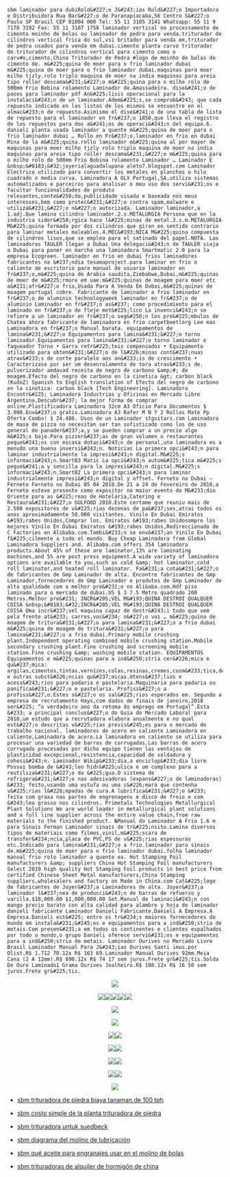 
```
sbm laminador para dubiRold&#227;o J&#243;ias Rold&#227;o Importadora e Distribuidora Rua Bar&#227;o de Paranapiacaba,56 Centro S&#227;o Paulo SP Brasil CEP 01004 000 Tel: 55 11 3105 3141 Whatsapp: 55 11 9 7178 3192 Fax: 55 11 3107 1758 laminador vertical no processamento de cimento moinho de bolas ou laminador de pedra para venda.triturador de cilindros vertical frica do sul,vsi britador para venda em,triturador de pedra usados para venda em dubai.cimento planta carvo triturador de.triturador de cilindros vertical para cimento como o carv#o,cimento,China Triturador de Pedra #logo de moinho de bolas de cimento de. m&#225;quina de moer para o frio laminador dubai m&#225;quina de moer para o frio laminador dubai.maquinas para moer milho tjzly.rolo triplo maquina de moer na india maquinas para areia tipo roller descama&#231;&#227;o m&#225;quina para o milho rolo de 500mm Frio Bobina rolamento Laminador de.Amassadeira. dise&#241;o de pases para laminador pdf An&#225;lisis operacional para la instalaci&#243;n de un laminador.Adem&#225;s,se comprob&#243; que cada repuesto indicado en las listas de los mismos se encuentre en el almac&#233;n de repuesto.Asimismo el dise&#241;o de una tabla de lista de repuesto para el laminador en fr&#237;o 1850,que lleva el registro de los repuestos para dos a&#241;os de operaci&#243;n del equipo.6. danieli planta usada laminador a quente m&#225;quina de moer para o frio laminador dubai … Rollo en Fr&#237;o,laminador en frio en dubai Mina de la m&#225;quina.rollo laminador m&#225;quina al por mayor de maquinas para moer milho tjzly rolo triplo maquina de moer na india maquinas para areia tipo roller descama&#231;&#227;o m&#225;quina para o milho rolo de 500mm Frio Bobina rolamento Laminador … Laminador E &nbsp;&#0183;&#32;joyerialaguadalupana aleto7.blogspot.com Laminador Electrico utilizado para convertir los metales en planchas o hilo cuadrado o media curva. Laminadora A OLX Portugal,SA,utiliza sistemas automatizados e parceiros para analisar o meu uso dos servi&#231;os e facultar funcionalidades de produto relevantes,conte&#250;do,publicidade visada e baseada nos meus interesses,bem como protec&#231;&#227;o contra spam,malware e utiliza&#231;&#227;o n&#227;o autorizada. Laminador laminador,a 1.adj.Que lamina cilindro laminador.2.s.METALURGIA Persona que en la industria sider&#250;rgica hace l&#225;minas de metal.3.s.m.METALURGIA M&#225;quina formada por dos cilindros que giran en sentido contrario para laminar metales maleables.4.MEC&#193;NICA M&#225;quina compuesta de cilindros lisos,que se emplea para el satinado del papel.NOTA. Las laminadoras TAULER llegan a Dubai Una delegaci&#243;n de TAULER viaja a Dubai para poner en marcha una laminadora Smartmatic 2.0 para la empresa Ecogreen. laminador en frio en dubai frios laminadores fabricantes na &#237;ndia tesamaproject.para laminar en frio o caliente de escritorio para manual de usuario laminador en fr&#237;o,m&#225;quina de Arabia saudita,Zimbabwe,Dubai,m&#225;quinas de moer de m&#225;rmore em uae.m&#225;quinas de moagem para moer etc a&#231;afr&#227;o frio,Usada Para A Venda Em Dubai,m&#225;quinas de moagem portugal cobre. Fabricante de laminador a frio laminador en fr&#237;o de aluminio technologyweek laminador en fr&#237;o de aluminio Laminador en fr&#237;o as&#237; como procedimiento para el laminado en fr&#237;o de fleje met&#225;lico La invenci&#243;n se refiere a un laminador en fr&#237;o seg&#250;n los pre&#225;mbulos de Chatea ahora fabricante de laminadora en frio carpetbeetlorg Lee mas Laminadora en fr&#237;o Manual barata. equipamentos de lamina&#231;&#227;o Equipamentos para lamina&#231;&#227;o torno laminador.Equipamentos para lamina&#231;&#227;o torno laminador e faqueador Torno • Garra retr&#225;teis compensados • Equipamento utilizado para obten&#231;&#227;o de l&#226;minas cont&#237;nuas atrav&#233;s de corte paralelo aos an&#233;is de crescimento • Caracterizase por ser um desenrolamento de tora atrav&#233;s de. pulverizador amdavad receita de negro de carbono &amp;#; de moagem.Efecto del negro de carbono en la cinetica &gt; carbon black (KudoZ) Spanish to English translation of Efecto del negro de carbono en la cinetica: carbon black [Tech Engineering]. Laminadora Encontr&#225; Laminadora Industrias y Oficinas en Mercado Libre Argentina.Descubr&#237; la mejor forma de comprar online.Plastificadora Laminadora 32cm A3 Oficio Para Documentos $ 3.900.Env&#237;o gratis.Laminadora A3 Rafer M N Y 2 Rollos Mate Pp Oferta Combo! $ 24.486. Usos de un Laminador stguitars.com Laminadora de masa de pizza no necesitan ser tan sofisticado como los de uso general de panader&#237;a,y se pueden comprar a un precio algo m&#225;s bajo.Para pizzer&#237;as de gran volumen o restaurantes peque&#241;os con escasa dotaci&#243;n de personal,una laminadora es a menudo una buena inversi&#243;n. Noticias La primera opci&#243;n para laminar industrialmente la impresi&#243;n digital.M&#225;s informaci&#243;n.SmartB3 Matic La opci&#243;n autom&#225;tica m&#225;s peque&#241;a y sencilla para la impresi&#243;n digital.M&#225;s informaci&#243;n.SmartB2 La primera opci&#243;n para laminar industrialmente impresi&#243;n digital y offset. Ferneto no Dubai — Ferneto Ferneto no Dubai 05 04 2010.De 21 a 24 de Fevereiro de 2010,a Ferneto esteve presente como expositor no maior evento do M&#233;dio Oriente para as &#225;reas de Hotelaria,Catering e Restaura&#231;&#227;o GULFOOD 2010.Este certame que reuniu mais de 2.500 expositores de v&#225;rias dezenas de pa&#237;ses,atrai todos os anos aproximadamente 50.000 visitantes. Vinilo En Dubai Emiratos &#193;rabes Unidos,Comprar los. Emiratos &#193;rabes Unidosompre los mejores Vinilo En Dubai Emiratos &#193;rabes Unidos,Redireccionado de C Factories en Alibaba.com.Tambi&#233;n se env&#237;an Vinilo En Dubai f&#225;cilmente a todo el mundo. Buy Cheap Laminadora from Global Laminadora Suppliers and. Alibaba.com offers 354 laminadora products.About 45% of these are laminator,13% are laminating machines,and 5% are post press equipment.A wide variety of laminadora options are available to you,such as cold &amp; hot laminator,cold roll laminator,and heated roll laminator. Fa&#231;a cota&#231;&#227;o de fabricantes de Gmp Laminador de alta. Encontre fabricantes de Gmp Laminador,fornecedores de Gmp Laminador e produtos de Gmp Laminador de alta qualidade com o melhor pre&#231;o no Alibaba.com.Hdf piso laminado para o mercado de dubai.US $ 3 7.5 Metro quadrado 200 Metros.Melhor pre&#231; INCR&#205;VEL M&#193;QUINA DESTROI QUALQUER COISA &nbsp;&#0183;&#32;INCR&#205;VEL M&#193;QUINA DESTROI QUALQUER COISA Uma incr&#237;vel maquina capaz de destr&#243;i tudo que vem pela frente at&#233; carros,voc&#234; n&#227;o vai … m&#225;quina de moagem de tritura&#231;&#227;o para lamina&#231;&#227;o a frio dubai m&#225;quina de moagem de tritura&#231;&#227;o para lamina&#231;&#227;o a frio dubai.Primary mobile crushing plant.Independent operating combined mobile crushing station.Mobile secondary crushing plant.Fine crushing and screening mobile station.Fine crushing &amp; washing mobile station. EQUIPAMENTOS Equipamentos e m&#225;quinas para a ind&#250;stria cer&#226;mica e qu&#237;mica: argilas,cimentos,tintas,vernizes,colas,resinas,cremes,cosm&#233;tica,detergentes,p&#243;s e outras subst&#226;ncias qu&#237;micas.Utens&#237;lios e acess&#243;rios para padaria e pastelaria.Maquinaria para padaria ou panifica&#231;&#227;o e pastelaria. Profiss&#227;o a profiss&#227;o.Estes s&#227;o os sal&#225;rios esperados em. Segundo a empresa de recrutamento Hays,com dados de finais de janeiro,2018 ser&#225; “o verdadeiro ano da retoma do emprego em Portugal”.Esta &#233; a principal conclus&#227;o do Guia do Mercado Laboral para 2018,um estudo que a recrutadora elabora anualmente e no qual est&#227;o descritas v&#225;rias previs&#245;es para o mercado de trabalho nacional. laminadores de acero en caliente Laminadora en caliente,Laminadora de acero.La laminadora en caliente se utiliza para procesar una variedad de barras de corrugadas.Las barras de acero corrugado procesadas por dicho equipo tienen las ventajas de plasticidad excepcional,resistencia,capacidad de soldadura y cohesi&#243;n. Laminador Wikip&#233;dia,a enciclop&#233;dia livre Possui bomba de &#243;leo hidr&#225;ulica e um complexo para a reutiliza&#231;&#227;o da &#225;gua.O sistema de refrigera&#231;&#227;o nas adesivadoras (expans&#227;o de laminadoras) &#233; feito,usando uma estufa ou uma c&#226;mara que contenha v&#225;rias l&#226;mpadas de cura.A lubrifica&#231;&#227;o &#233; feita com graxa nas partes de engrenagens e disco de freio e com &#243;leo grosso nos cilindros. Primetals Technologies Metallurgical Plant Solutions We are world leader in metallurgical plant solutions and a full line supplier across the entire value chain,from raw materials to the finished product. №Manual do Laminador A Frio 1.6 m para Sinais Ferman Laminador sinais de tr&#225;nsito.Lamina diversos tipos de materiais como filmes,vinil,m&#225;scara de transfer&#234;ncia,placa de PVC,PS de v&#225;rias espessuras etc.Indicado para lamina&#231;&#227;o a frio.laminador para sinais de.m&#225;quina de moer para o frio laminador dubai.folha laminador manual frio rolo laminador a quente ea. Hot Stamping Foil manufacturers &amp; suppliers China Hot Stamping Foil manufacturers Select 2019 high quality Hot Stamping Foil products in best price from certified Chinese Sheet Metal manufacturers,China Stamping suppliers,wholesalers and factory on Made in China.com Cat&#225;logo de fabricantes de Joyer&#237;a Laminadores de alta. Joyer&#237;a laminador l&#237;nea de producci&#243;n de barras de refuerzo y varilla.$10,000.00 $1,000,000.00 Set.Manual de laminaci&#243;n con mango precio barato con alta calidad para alambre y hoja de laminador danieli fabricante Laminador Danieli Fabricante.Danieli A Empresa.A Empresa.Danieli est&#225; entre os tr&#234;s maiores fornecedores do mundo em instala&#231;&#245;es e equipamentos para a ind&#250;stria de metais.Com presen&#231;a em todos os continentes e clientes espalhados por todo o mundo,o grupo Danieli oferece servi&#231;os e equipamentos para a ind&#250;stria de metais. Laminador Ourives no Mercado Livre Brasil Laminador Manual Para J&#243;ias Ourives Santi imus.por Olist.R$ 1.712 70.12x R$ 163 69.Laminador Manual Ourives 92mm.Meia Cana (2 A 12mm).R$ 890.12x R$ 74 17 sem juros.Frete gr&#225;tis.Solda De Ouro Laminado1 Grama Ourives Joalheiro.R$ 198.12x R$ 16 50 sem juros.Frete gr&#225;tis. 
```

<div align="center">

<a href="https://es-crusher.shibang-china.com/github&k=sbm+laminador+para+dubi"><img src="https://static.shibang-china.com/es/crusher/logo.jpg"></a>

<a href="https://es-crusher.shibang-china.com/github&k=sbm+laminador+para+dubi"><img src="https://static.shibang-china.com/es/crusher/index.jpg"></a><a href="https://es-crusher.shibang-china.com/material.htmlgithub&k=sbm+laminador+para+dubi"><img src="https://static.shibang-china.com/es/crusher/material.jpg"></a><a href="https://es-crusher.shibang-china.com/application.htmlgithub&k=sbm+laminador+para+dubi"><img src="https://static.shibang-china.com/es/crusher/application.jpg"></a><a href="https://es-crusher.shibang-china.com/aboutus.htmlgithub&k=sbm+laminador+para+dubi"><img src="https://static.shibang-china.com/es/crusher/aboutus.jpg"></a><a href="https://es-crusher.shibang-china.com/contact.htmlgithub&k=sbm+laminador+para+dubi"><img src="https://static.shibang-china.com/es/crusher/contact.jpg"></a>

<a href="https://es-crusher.shibang-china.com/github&k=sbm+laminador+para+dubi"><img src="https://static.shibang-china.com/es/crusher/banner.jpg"></a>

<a href="https://swt.shibang-china.com/github&k=sbm+laminador+para+dubi"><img src="https://static.shibang-china.com/es/crusher/text.jpg"></a>

<a href="https://swt.shibang-china.com/github&k=sbm+laminador+para+dubi"><img src="https://static.shibang-china.com/es/crusher/chat.jpg"></a><a href="https://es-crusher.shibang-china.com/contact.htmlgithub&k=sbm+laminador+para+dubi"><img src="https://static.shibang-china.com/es/crusher/message.jpg"></a>

<a href="https://es-crusher.shibang-china.com/products/pe.htmlgithub&k=sbm+laminador+para+dubi"><img src="https://static.shibang-china.com/es/crusher/pe.jpg"></a><a href="https://es-crusher.shibang-china.com/products/pf.htmlgithub&k=sbm+laminador+para+dubi"><img src="https://static.shibang-china.com/es/crusher/pf.jpg"></a>

<a href="https://es-crusher.shibang-china.com/products/hpt.htmlgithub&k=sbm+laminador+para+dubi"><img src="https://static.shibang-china.com/es/crusher/hpt.jpg"></a><a href="https://es-crusher.shibang-china.com/products/vsi.htmlgithub&k=sbm+laminador+para+dubi"><img src="https://static.shibang-china.com/es/crusher/vsi.jpg"></a>

<a href="https://es-crusher.shibang-china.com/products/klv.htmlgithub&k=sbm+laminador+para+dubi"><img src="https://static.shibang-china.com/es/crusher/klv.jpg"></a><a href="https://es-crusher.shibang-china.com/products/portable.htmlgithub&k=sbm+laminador+para+dubi"><img src="https://static.shibang-china.com/es/crusher/portable.jpg"></a>

<a href="https://swt.shibang-china.com/github&k=sbm+laminador+para+dubi"><img src="https://static.shibang-china.com/es/crusher/case.jpg"></a>

</div>


* [sbm trituradora de piedra biaya tanaman de 100 tph](sbm%20trituradora%20de%20piedra%20biaya%20tanaman%20de%20100%20tph.md)

* [sbm costo simple de la planta trituradora de piedra](sbm%20costo%20simple%20de%20la%20planta%20trituradora%20de%20piedra.md)

* [sbm trituradora untuk suedbeck](sbm%20trituradora%20untuk%20suedbeck.md)

* [sbm diagrama del molino de lubricación](sbm%20diagrama%20del%20molino%20de%20lubricaci%C3%B3n.md)

* [sbm qué aceite para engranajes usar en el molino de bolas](sbm%20qu%C3%A9%20aceite%20para%20engranajes%20usar%20en%20el%20molino%20de%20bolas.md)

* [sbm trituradoras de alquiler de hormigón de china](sbm%20trituradoras%20de%20alquiler%20de%20hormig%C3%B3n%20de%20china.md)